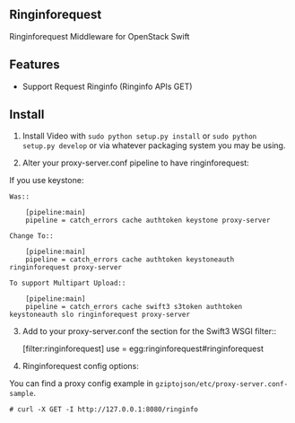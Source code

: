 Ringinforequest
------

Ringinforequest Middleware for OpenStack Swift

Features
-------
 - Support Request Ringinfo  (Ringinfo APIs GET)

Install
-------

1) Install Video with ``sudo python setup.py install`` or ``sudo python
   setup.py develop`` or via whatever packaging system you may be using.

2) Alter your proxy-server.conf pipeline to have ringinforequest:

If you use keystone:

    Was::

        [pipeline:main]
        pipeline = catch_errors cache authtoken keystone proxy-server

    Change To::

        [pipeline:main]
        pipeline = catch_errors cache authtoken keystoneauth ringinforequest proxy-server

    To support Multipart Upload::

        [pipeline:main]
        pipeline = catch_errors cache swift3 s3token authtoken keystoneauth slo ringinforequest proxy-server

3) Add to your proxy-server.conf the section for the Swift3 WSGI filter::

    [filter:ringinforequest]
    use = egg:ringinforequest#ringinforequest


4) Ringinforequest config options:

 You can find a proxy config example in `gziptojson/etc/proxy-server.conf-sample`.

    # curl -X GET -I http://127.0.0.1:8080/ringinfo
